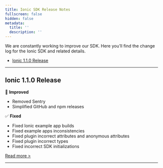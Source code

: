 ```yaml
---
title: Ionic SDK Release Notes
fullscreen: false
hidden: false
metadata:
  title: ''
  description: ''
---
```

We are constantly working to improve our SDK. Here you’ll find the change log for the Ionic SDK and related details.

* [Ionic 1.1.0 Release](#1-1-0)

***

<h2 id="1-1-0">
Ionic 1.1.0 Release
</h2>

:high_brightness: **Improved**

* Removed Sentry
* Simplified GitHub and npm releases

:white_check_mark: **Fixed**

* Fixed Ionic example app builds 
* Fixed example apps inconsistencies
* Fixed plugin incorrect attributes and anonymous attributes
* Fixed plugin incorrect types
* Fixed incorrect SDK initializations

<a rel="nofollow" href="https://github.com/reteno-com/awesome-cordova-plugin-reteno/releases" target="_blank"> Read more > </a>

***
